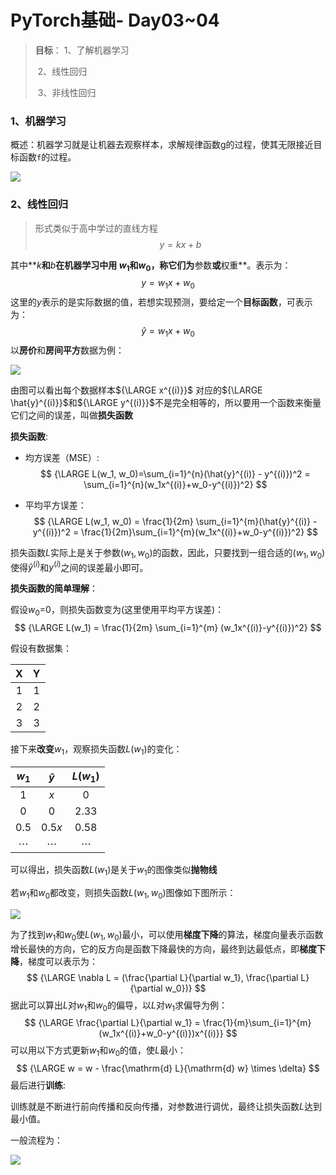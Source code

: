 # PyTorch基础- Day03~04

> **目标**：
> 	1、了解机器学习
>
> ​	2、线性回归
>
> ​	3、非线性回归

### 1、机器学习

概述：机器学习就是让机器去观察样本，求解规律函数g的过程，使其无限接近目标函数`f`的过程。

![](E:\cv_learn\机器学习模型.jpg)

### 2、线性回归

> 形式类似于高中学过的直线方程 
> $$
> y = kx+b
> $$
> 

其中**$k$**和**$b$**在机器学习中用 $w_1$和$w_0$，称它们为**参数**或**权重**。表示为：
$$
y = w_1x+w_0
$$
这里的$y$表示的是实际数据的值，若想实现预测，要给定一个**目标函数**，可表示为：
$$
\hat{y} = w_1x+w_0
$$
以**房价**和**房间平方**数据为例：

![](E:\cv_learn\线性回归.png)

由图可以看出每个数据样本${\LARGE x^{(i)}}$ 对应的${\LARGE \hat{y}^{(i)}}$和${\LARGE y^{(i)}}$不是完全相等的，所以要用一个函数来衡量它们之间的误差，叫做**损失函数**

**损失函数**:

- 均方误差（MSE）:
  $$
  {\LARGE L(w_1, w_0)=\sum_{i=1}^{n}(\hat{y}^{(i)} - y^{(i)})^2 = \sum_{i=1}^{n}(w_1x^{(i)}+w_0-y^{(i)})^2}
  $$

- 平均平方误差：
  $$
  {\LARGE L(w_1, w_0) = \frac{1}{2m} \sum_{i=1}^{m}(\hat{y}^{(i)} - y^{(i)})^2 = \frac{1}{2m}\sum_{i=1}^{m}(w_1x^{(i)}+w_0-y^{(i)})^2}
  $$

损失函数$L$实际上是关于参数$(w_1, w_0)$的函数，因此，只要找到一组合适的$(w_1, w_0)$使得$\hat{y}^{(i)}$和${y^{(i)}}$之间的误差最小即可。

**损失函数的简单理解**：

假设$w_0$=0，则损失函数变为(这里使用平均平方误差)：
$$
{\LARGE L(w_1) = \frac{1}{2m} \sum_{i=1}^{m} (w_1x^{(i)}-y^{(i)})^2}
$$


假设有数据集：

|  X   |  Y   |
| :--: | :--: |
|  1   |  1   |
|  2   |  2   |
|  3   |  3   |

接下来**改变**$w_1$，观察损失函数$L(w_1)$的变化：

|  $w_1$   | $\hat{y}$ | $L(w_1)$ |
| :------: | :-------: | :------: |
|    1     |    $x$    |    0     |
|    0     |     0     |   2.33   |
|   0.5    |  $0.5x$   |   0.58   |
| $\cdots$ | $\cdots$  | $\cdots$ |

可以得出，损失函数$L(w_1)$是关于$w_1$的图像类似**抛物线**

若$w_1$和$w_0$都改变，则损失函数$L(w_1, w_0)$图像如下图所示：

![](E:\cv_learn\三维损失函数.jpg)

为了找到$w_1$和$w_0$使$L(w_1, w_0)$最小，可以使用**梯度下降**的算法，梯度向量表示函数增长最快的方向，它的反方向是函数下降最快的方向，最终到达最低点，即**梯度下降**，梯度可以表示为：
$$
{\LARGE \nabla L = (\frac{\partial L}{\partial w_1}, \frac{\partial L}{\partial w_0})}
$$
据此可以算出$L$对$w_1$和$w_0$的偏导，以$L$对$w_1$求偏导为例：
$$
{\LARGE \frac{\partial L}{\partial w_1} = \frac{1}{m}\sum_{i=1}^{m}(w_1x^{(i)}+w_0-y^{(i)})x^{(i)}}
$$
可以用以下方式更新$w_1$和$w_0$的值，使$L$最小：
$$
{\LARGE w = w - \frac{\mathrm{d} L}{\mathrm{d} w} \times \delta}
$$
最后进行**训练**:

训练就是不断进行前向传播和反向传播，对参数进行调优，最终让损失函数$L$达到最小值。

一般流程为：

![](E:\cv_learn\线性回归一般步骤.jpg)

